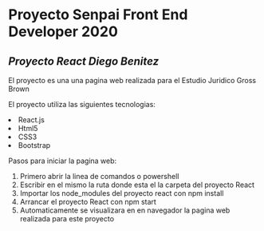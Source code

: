 # Proyecto Senpai Front End Developer 2020
## <i>Proyecto React Diego Benitez</i>

El proyecto es una una pagina web realizada para el Estudio Juridico Gross Brown

El proyecto utiliza las siguientes tecnologias:

<li>React.js</li> 
<li>Html5</li> 
<li>CSS3</li>  
<li>Bootstrap</li>

Pasos para iniciar la pagina web:

<ol>
  <li>Primero abrir la linea de comandos o powershell</li>
  <li>Escribir en el mismo la ruta donde esta el la carpeta del proyecto React</li>
  <li>Importar los node_modules del proyecto react con npm install</li>
  <li>Arrancar el proyecto React con npm start</li>
  <li>Automaticamente se visualizara en en navegador la pagina web realizada para este proyecto</li>
</ol> 

